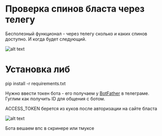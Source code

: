 # Проверка спинов бласта через телегу
Бесполезный функционал - через телегу сколько и каких спинов доступно. И когда будет следующий.

![alt text](https://i.gyazo.com/b78af2af0eec85b0a0ed50275d1c0bae.png)

# Установка либ
pip install -r requirements.txt

Нужно ввести токен бота - его получаем у [BotFather](https://t.me/BotFather) в телеграме.
Гуглим как получить ID для общения с ботом.

ACCESS_TOKEN берется из куков после авторизации на сайте бласта

![alt text](https://i.gyazo.com/d81fa7ef0484671d1e192bed6bc28c34.png)

Бота вешаем впс в скринере или тмуксе
